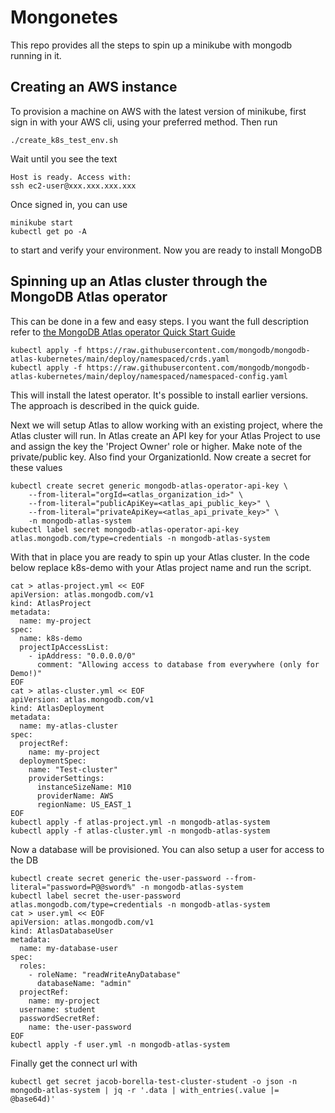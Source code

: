 # Mongonetes
This repo provides all the steps to spin up a minikube with mongodb running in it.
## Creating an AWS instance
To provision a machine on AWS with the latest version of minikube, first sign in with your AWS cli, using your preferred method. Then run
```
./create_k8s_test_env.sh
```
Wait until you see the text
```
Host is ready. Access with: 
ssh ec2-user@xxx.xxx.xxx.xxx
```
Once signed in, you can use
```
minikube start
kubectl get po -A
```
to start and verify your environment. Now you are ready to install MongoDB

## Spinning up an Atlas cluster through the MongoDB Atlas operator
This can be done in a few and easy steps. I you want the full description refer to [the MongoDB Atlas operator Quick Start Guide](https://www.mongodb.com/docs/atlas/reference/atlas-operator/ak8so-quick-start/#std-label-ak8so-quick-start-ref)
```
kubectl apply -f https://raw.githubusercontent.com/mongodb/mongodb-atlas-kubernetes/main/deploy/namespaced/crds.yaml
kubectl apply -f https://raw.githubusercontent.com/mongodb/mongodb-atlas-kubernetes/main/deploy/namespaced/namespaced-config.yaml
```
This will install the latest operator. It's possible to install earlier versions. The approach is described in the quick guide.

Next we will setup Atlas to allow working with an existing project, where the Atlas cluster will run. In Atlas create an API key for your Atlas Project to use and assign the key the 'Project Owner' role or higher. Make note of the private/public key. Also find your OrganizationId.
Now create a secret for these values
```
kubectl create secret generic mongodb-atlas-operator-api-key \
    --from-literal="orgId=<atlas_organization_id>" \
    --from-literal="publicApiKey=<atlas_api_public_key>" \
    --from-literal="privateApiKey=<atlas_api_private_key>" \
    -n mongodb-atlas-system
kubectl label secret mongodb-atlas-operator-api-key atlas.mongodb.com/type=credentials -n mongodb-atlas-system
```
With that in place you are ready to spin up your Atlas cluster. In the code below replace k8s-demo with your Atlas project name and run the script.
```
cat > atlas-project.yml << EOF 
apiVersion: atlas.mongodb.com/v1
kind: AtlasProject
metadata:
  name: my-project
spec:
  name: k8s-demo
  projectIpAccessList:
    - ipAddress: "0.0.0.0/0"
      comment: "Allowing access to database from everywhere (only for Demo!)"
EOF
cat > atlas-cluster.yml << EOF
apiVersion: atlas.mongodb.com/v1
kind: AtlasDeployment
metadata:
  name: my-atlas-cluster
spec:
  projectRef:
    name: my-project
  deploymentSpec:
    name: "Test-cluster"
    providerSettings:
      instanceSizeName: M10
      providerName: AWS
      regionName: US_EAST_1
EOF
kubectl apply -f atlas-project.yml -n mongodb-atlas-system
kubectl apply -f atlas-cluster.yml -n mongodb-atlas-system
```

Now a database will be provisioned. You can also setup a user for access to the DB
```
kubectl create secret generic the-user-password --from-literal="password=P@@sword%" -n mongodb-atlas-system
kubectl label secret the-user-password atlas.mongodb.com/type=credentials -n mongodb-atlas-system
cat > user.yml << EOF
apiVersion: atlas.mongodb.com/v1
kind: AtlasDatabaseUser
metadata:
  name: my-database-user
spec:
  roles:
    - roleName: "readWriteAnyDatabase"
      databaseName: "admin"
  projectRef:
    name: my-project
  username: student
  passwordSecretRef:
    name: the-user-password
EOF
kubectl apply -f user.yml -n mongodb-atlas-system
```
Finally get the connect url with
```
kubectl get secret jacob-borella-test-cluster-student -o json -n mongodb-atlas-system | jq -r '.data | with_entries(.value |= @base64d)'
```





